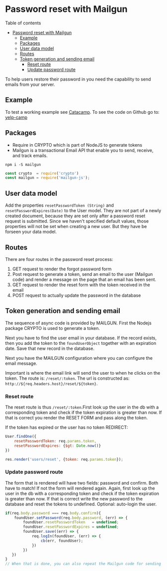 # Password reset with Mailgun
Table of contents
- [Password reset with Mailgun](#password-reset-with-mailgun)
	- [Example](#example)
	- [Packages](#packages)
	- [User data model](#user-data-model)
	- [Routes](#routes)
	- [Token generation and sending email](#token-generation-and-sending-email)
		- [Reset route](#reset-route)
		- [Update password route](#update-password-route)

To help users restore their password in you need the capability to send emails from your server. 

## Example
To test a working example see [Catacamp](catacamp.jorisr.com). To see the code on Github go to: [yelp-camp](https://github.com/jorishr/yelp-camp)

## Packages
- Require in CRYPTO which is part of NodeJS to generate tokens
- Mailgun is a transactional Email API that enable you to send, receive, and track emails.
```
npm i -S mailgun
```
```javascript
const crypto  = require('crypto')
const mailgun = require('mailgun-js');
```

## User data model
Add the properties `resetPasswordToken (String)` and `resetPasswordExpires(Date)` to the User model. They are not part of a newly created document, because they are set only after a password reset request is submitted. Since we haven't specified default values, those properties will not be set when creating a new user. But they have be forseen your data model.

## Routes
There are four routes in the password reset process:
1. GET request to render the forgot password form
2. Post request to generate a token, send an email to the user (Mailgun code) and render a message on the page that an email has been sent.
3. GET request to render the reset form with the token received in the email
4. POST request to actually update the password in the database

## Token generation and sending email
The sequence of async code is provided by MAILGUN. First the Nodejs package CRYPTO is used to generate a token. 

Next you have to find the user email in your database. If the record exists, then you add the token to the `foundUserObject` together with an expiration date. Save that new record in the database.

Next you have the MAILGUN configuration where you can configure the email message.

Important is where the email link will send the user to when he clicks on the token. The route is: `/reset/:token`. The url is constructed as: `http://${req.headers.host}/reset/${token}`.

### Reset route
The reset route is thus `/reset/:token`.First look up the user in the db with a corresponding token and check if the token expiration is greater than now. If that is correct you render the RESET FORM and pass along the token. 

If the token has expired or the user has no token REDIRECT:
```javascript
User.findOne({
    resetPasswordToken: req.params.token, 
    resetPasswordExpires: {$gt: Date.now()}
})

res.render('users/reset', {token: req.params.token});
```

### Update password route
The form that is rendered will have two fields: password and confirm. Both have to match! If not the form will rendered again. Again, first look up the user in the db with a corresponding token and check if the token expiration is greater than now. If that is correct write the new password to the database and reset the tokens to undefined. Optional: auto-login the user.
```javascript
if(req.body.password === req.body.confirm){
   	foundUser.setPassword(req.body.password, (err) => {
		foundUser.resetPasswordToken   = undefined;
		foundUser.resetPasswordExpires = undefined;
		foundUser.save((err) => {
			req.logIn(foundUser, (err) => {
				cb(err, foundUser);
			})
		})
   })
}
// When that is done, you can also repeat the Mailgun code for sending a confirmation email about the process of password restoration
```